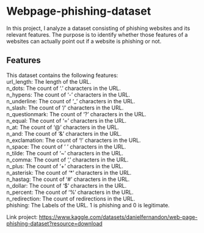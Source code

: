 # Webpage-phishing-dataset
In this project, I analyze a dataset consisting of phishing websites and its relevant features. The purpose is to identify whether those features of a websites can actually point out if a website is phishing or not.

## Features
This dataset contains the following features:  
url_length: The length of the URL.  
n_dots: The count of ‘.’ characters in the URL.  
n_hypens: The count of ‘-’ characters in the URL.  
n_underline: The count of ‘_’ characters in the URL.  
n_slash: The count of ‘/’ characters in the URL.  
n_questionmark: The count of ‘?’ characters in the URL.  
n_equal: The count of ‘=’ characters in the URL.  
n_at: The count of ‘@’ characters in the URL.  
n_and: The count of ‘&’ characters in the URL.  
n_exclamation: The count of ‘!’ characters in the URL.  
n_space: The count of ’ ’ characters in the URL.  
n_tilde: The count of ‘~’ characters in the URL.  
n_comma: The count of ‘,’ characters in the URL.  
n_plus: The count of ‘+’ characters in the URL.  
n_asterisk: The count of ‘*’ characters in the URL.  
n_hastag: The count of ‘#’ characters in the URL.  
n_dollar: The count of ‘$’ characters in the URL.  
n_percent: The count of ‘%’ characters in the URL.  
n_redirection: The count of redirections in the URL.  
phishing: The Labels of the URL. 1 is phishing and 0 is legitimate.  

Link project: https://www.kaggle.com/datasets/danielfernandon/web-page-phishing-dataset?resource=download
